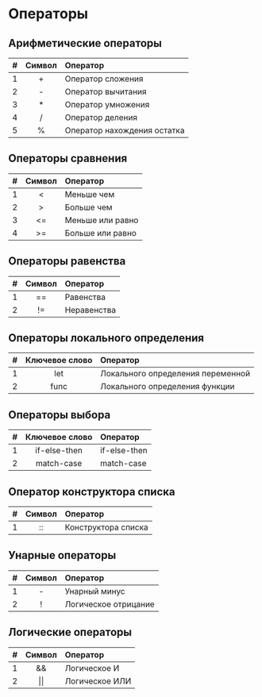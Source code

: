# Операторы

## Арифметические операторы

| # | Символ | Оператор |
| :--- | :---: | :--- |
| 1 | + | Оператор сложения |
| 2 | - | Оператор вычитания |
| 3 | * | Оператор умножения |
| 4 | / | Оператор деления |
| 5 | % | Оператор нахождения остатка |

## Операторы сравнения

| # | Символ | Оператор |
| :--- | :--- | :--- |
| 1 | <center><</center> | Меньше чем |
| 2 | <center>></center> | Больше чем |
| 3 | <center><=</center> | Меньше или равно |
| 4 | <center>>=</center> | Больше или равно |

## Операторы равенства

| # | Символ | Оператор |
| :--- | :---: | :--- |
| 1 | <center>==</center> | Равенства |
| 2 | <center>!=</center> | Неравенства |

## Операторы локального определения

| # | Ключевое слово | Оператор |
| :--- | :--- | :--- |
| 1 | <center>let</center> | Локального определения переменной |
| 2 | <center>func</center> | Локального определения функции |

## Операторы выбора

| # | Ключевое слово | Оператор |
| :--- | :--- | :--- |
| 1 | <center>if-else-then</center> | if-else-then |
| 2 | <center>match-case</center> | match-case |

## Оператор конструктора списка

| # | Символ | Оператор |
| :--- | :--- | :--- |
| 1 | <center>::</center> | Конструктора списка |

## Унарные операторы

| # | Символ | Оператор |
| :--- | :--- | :--- |
| 1 | <center>-</center> | Унарный минус |
| 2 | <center>!</center> | Логическое отрицание |

## Логические операторы

| # | Символ | Оператор |
| :--- | :--- | :--- |
| 1 | <center>&&</center> | Логическое И |
| 2 | <center>\|\|</center> | Логическое ИЛИ |
